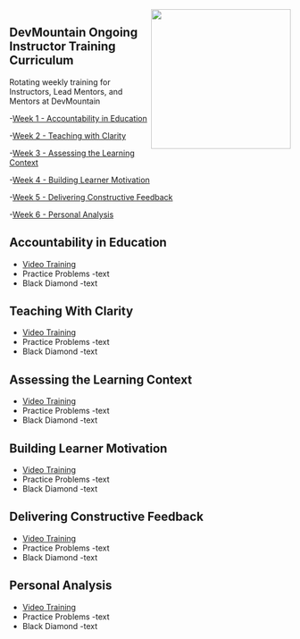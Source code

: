 <img src="https://devmounta.in/img/logowhiteblue.png" width="250" align="right">


## DevMountain Ongoing Instructor Training Curriculum
Rotating weekly training for Instructors, Lead Mentors, and Mentors at DevMountain



-[Week 1 - Accountability in Education](#week1)

-[Week 2 - Teaching with Clarity](#week2)

-[Week 3 - Assessing the Learning Context](#week3)

-[Week 4 - Building Learner Motivation](#week4)

-[Week 5 - Delivering Constructive Feedback](#week5)

-[Week 6 - Personal Analysis](#week6)



## <a name="week1"></a> Accountability in Education
- [Video Training](http://youtube.com)
- Practice Problems
	-text
- Black Diamond
	-text

## <a name="week2"></a> Teaching With Clarity
- [Video Training](http://youtube.com)
- Practice Problems
	-text
- Black Diamond
	-text

## <a name="week3"></a> Assessing the Learning Context
- [Video Training](http://youtube.com)
- Practice Problems
	-text
- Black Diamond
	-text

## <a name="week4"></a> Building Learner Motivation
- [Video Training](http://youtube.com)
- Practice Problems
	-text
- Black Diamond
	-text

## <a name="week5"></a> Delivering Constructive Feedback
- [Video Training](http://youtube.com)
- Practice Problems
	-text
- Black Diamond
	-text

## <a name="week6"></a> Personal Analysis
- [Video Training](http://youtube.com)
- Practice Problems
	-text
- Black Diamond
	-text
